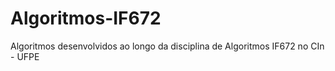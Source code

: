 # Algoritmos-IF672
Algoritmos desenvolvidos ao longo da disciplina de Algoritmos IF672 no CIn - UFPE
